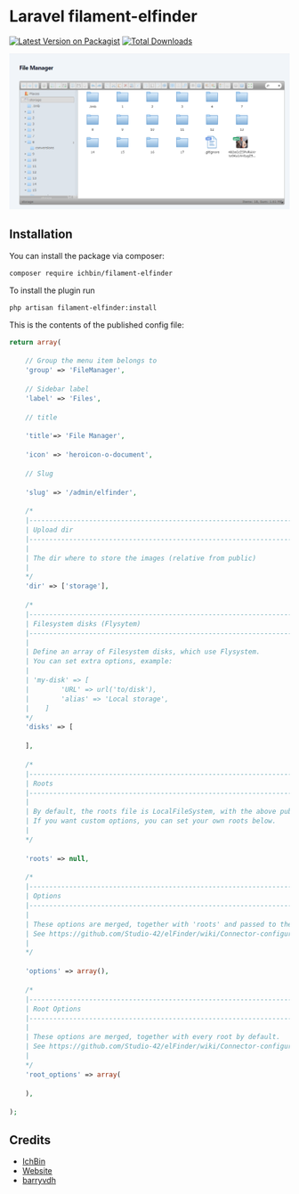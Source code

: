 # Laravel filament-elfinder

[![Latest Version on Packagist](https://img.shields.io/packagist/v/ichbin/filament-elfinder.svg?style=flat-square)](https://packagist.org/packages/ichbin/filament-elfinder)
[![Total Downloads](https://img.shields.io/packagist/dt/ichbin/filament-elfinder.svg?style=flat-square)](https://packagist.org/packages/ichbin/filament-elfinder)

![img](https://github.com/boyfromhell/filament-elfinder/blob/main/img/filament-elfinder.png?raw=true)
## Installation

You can install the package via composer:

```bash
composer require ichbin/filament-elfinder
```

To install the plugin run

```bash
php artisan filament-elfinder:install
```

This is the contents of the published config file:

```php
return array(

    // Group the menu item belongs to
    'group' => 'FileManager',

    // Sidebar label
    'label' => 'Files',

    // title

    'title'=> 'File Manager',

    'icon' => 'heroicon-o-document',

    // Slug

    'slug' => '/admin/elfinder',

    /*
    |--------------------------------------------------------------------------
    | Upload dir
    |--------------------------------------------------------------------------
    |
    | The dir where to store the images (relative from public)
    |
    */
    'dir' => ['storage'],

    /*
    |--------------------------------------------------------------------------
    | Filesystem disks (Flysytem)
    |--------------------------------------------------------------------------
    |
    | Define an array of Filesystem disks, which use Flysystem.
    | You can set extra options, example:
    |
    | 'my-disk' => [
    |        'URL' => url('to/disk'),
    |        'alias' => 'Local storage',
    |    ]
    */
    'disks' => [

    ],

    /*
    |--------------------------------------------------------------------------
    | Roots
    |--------------------------------------------------------------------------
    |
    | By default, the roots file is LocalFileSystem, with the above public dir.
    | If you want custom options, you can set your own roots below.
    |
    */

    'roots' => null,

    /*
    |--------------------------------------------------------------------------
    | Options
    |--------------------------------------------------------------------------
    |
    | These options are merged, together with 'roots' and passed to the Connector.
    | See https://github.com/Studio-42/elFinder/wiki/Connector-configuration-options-2.1
    |
    */

    'options' => array(),

    /*
    |--------------------------------------------------------------------------
    | Root Options
    |--------------------------------------------------------------------------
    |
    | These options are merged, together with every root by default.
    | See https://github.com/Studio-42/elFinder/wiki/Connector-configuration-options-2.1#root-options
    |
    */
    'root_options' => array(

    ),

);
```

## Credits

- [IchBin](https://github.com/IchBin)
- [Website](https://www.gametracker.ro)
- [barryvdh](https://github.com/barryvdh)
